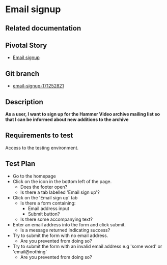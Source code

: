 <!-- Generate a new file using -->
<!-- sed -e "s/\Email signup/My story/" -e "s/\171252821/156128780/" -e "s/\email-signup-171252821/`git_current_branch`/g" template.md | tee "`git_current_branch`.md" -->

# Email signup

## Related documentation

## Pivotal Story

* [Email signup](https://www.pivotaltracker.com/story/show/171252821)

## Git branch

* [email-signup-171252821](https://github.com/HammerMuseum/hammer-video/tree/email-signup-171252821)

## Description
**As a user, I want to sign up for the Hammer Video archive mailing list so that I can be informed about new additions to the archive**

## Requirements to test
Access to the testing environment.

## Test Plan
- Go to the homepage
- Click on the icon in the bottom left of the page.
  - Does the footer open?
  - Is there a tab labelled 'Email sign up'?
- Click on the 'Email sign up' tab
  - Is there a form containing:
    - Email address input
    - Submit button?
  - Is there some accompanying text?
- Enter an email address into the form and click submit.
  - Is a message returned indicating success?
- Try to submit the form with no email address.
  - Are you prevented from doing so?
- Try to submit the form with an invalid email address e.g 'some word' or 'email@nothing'
  - Are you prevented from doing so?
